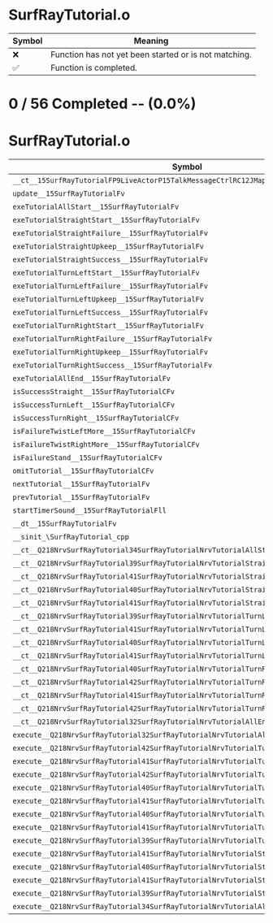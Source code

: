 # SurfRayTutorial.o
| Symbol | Meaning 
| ------------- | ------------- 
| :x: | Function has not yet been started or is not matching. 
| :white_check_mark: | Function is completed. 


# 0 / 56 Completed -- (0.0%)
# SurfRayTutorial.o
| Symbol | Decompiled? |
| ------------- | ------------- |
| `__ct__15SurfRayTutorialFP9LiveActorP15TalkMessageCtrlRC12JMapInfoIter` | :x: |
| `update__15SurfRayTutorialFv` | :x: |
| `exeTutorialAllStart__15SurfRayTutorialFv` | :x: |
| `exeTutorialStraightStart__15SurfRayTutorialFv` | :x: |
| `exeTutorialStraightFailure__15SurfRayTutorialFv` | :x: |
| `exeTutorialStraightUpkeep__15SurfRayTutorialFv` | :x: |
| `exeTutorialStraightSuccess__15SurfRayTutorialFv` | :x: |
| `exeTutorialTurnLeftStart__15SurfRayTutorialFv` | :x: |
| `exeTutorialTurnLeftFailure__15SurfRayTutorialFv` | :x: |
| `exeTutorialTurnLeftUpkeep__15SurfRayTutorialFv` | :x: |
| `exeTutorialTurnLeftSuccess__15SurfRayTutorialFv` | :x: |
| `exeTutorialTurnRightStart__15SurfRayTutorialFv` | :x: |
| `exeTutorialTurnRightFailure__15SurfRayTutorialFv` | :x: |
| `exeTutorialTurnRightUpkeep__15SurfRayTutorialFv` | :x: |
| `exeTutorialTurnRightSuccess__15SurfRayTutorialFv` | :x: |
| `exeTutorialAllEnd__15SurfRayTutorialFv` | :x: |
| `isSuccessStraight__15SurfRayTutorialCFv` | :x: |
| `isSuccessTurnLeft__15SurfRayTutorialCFv` | :x: |
| `isSuccessTurnRight__15SurfRayTutorialCFv` | :x: |
| `isFailureTwistLeftMore__15SurfRayTutorialCFv` | :x: |
| `isFailureTwistRightMore__15SurfRayTutorialCFv` | :x: |
| `isFailureStand__15SurfRayTutorialCFv` | :x: |
| `omitTutorial__15SurfRayTutorialCFv` | :x: |
| `nextTutorial__15SurfRayTutorialFv` | :x: |
| `prevTutorial__15SurfRayTutorialFv` | :x: |
| `startTimerSound__15SurfRayTutorialFll` | :x: |
| `__dt__15SurfRayTutorialFv` | :x: |
| `__sinit_\SurfRayTutorial_cpp` | :x: |
| `__ct__Q218NrvSurfRayTutorial34SurfRayTutorialNrvTutorialAllStartFv` | :x: |
| `__ct__Q218NrvSurfRayTutorial39SurfRayTutorialNrvTutorialStraightStartFv` | :x: |
| `__ct__Q218NrvSurfRayTutorial41SurfRayTutorialNrvTutorialStraightFailureFv` | :x: |
| `__ct__Q218NrvSurfRayTutorial40SurfRayTutorialNrvTutorialStraightUpkeepFv` | :x: |
| `__ct__Q218NrvSurfRayTutorial41SurfRayTutorialNrvTutorialStraightSuccessFv` | :x: |
| `__ct__Q218NrvSurfRayTutorial39SurfRayTutorialNrvTutorialTurnLeftStartFv` | :x: |
| `__ct__Q218NrvSurfRayTutorial41SurfRayTutorialNrvTutorialTurnLeftFailureFv` | :x: |
| `__ct__Q218NrvSurfRayTutorial40SurfRayTutorialNrvTutorialTurnLeftUpkeepFv` | :x: |
| `__ct__Q218NrvSurfRayTutorial41SurfRayTutorialNrvTutorialTurnLeftSuccessFv` | :x: |
| `__ct__Q218NrvSurfRayTutorial40SurfRayTutorialNrvTutorialTurnRightStartFv` | :x: |
| `__ct__Q218NrvSurfRayTutorial42SurfRayTutorialNrvTutorialTurnRightFailureFv` | :x: |
| `__ct__Q218NrvSurfRayTutorial41SurfRayTutorialNrvTutorialTurnRightUpkeepFv` | :x: |
| `__ct__Q218NrvSurfRayTutorial42SurfRayTutorialNrvTutorialTurnRightSuccessFv` | :x: |
| `__ct__Q218NrvSurfRayTutorial32SurfRayTutorialNrvTutorialAllEndFv` | :x: |
| `execute__Q218NrvSurfRayTutorial32SurfRayTutorialNrvTutorialAllEndCFP5Spine` | :x: |
| `execute__Q218NrvSurfRayTutorial42SurfRayTutorialNrvTutorialTurnRightSuccessCFP5Spine` | :x: |
| `execute__Q218NrvSurfRayTutorial41SurfRayTutorialNrvTutorialTurnRightUpkeepCFP5Spine` | :x: |
| `execute__Q218NrvSurfRayTutorial42SurfRayTutorialNrvTutorialTurnRightFailureCFP5Spine` | :x: |
| `execute__Q218NrvSurfRayTutorial40SurfRayTutorialNrvTutorialTurnRightStartCFP5Spine` | :x: |
| `execute__Q218NrvSurfRayTutorial41SurfRayTutorialNrvTutorialTurnLeftSuccessCFP5Spine` | :x: |
| `execute__Q218NrvSurfRayTutorial40SurfRayTutorialNrvTutorialTurnLeftUpkeepCFP5Spine` | :x: |
| `execute__Q218NrvSurfRayTutorial41SurfRayTutorialNrvTutorialTurnLeftFailureCFP5Spine` | :x: |
| `execute__Q218NrvSurfRayTutorial39SurfRayTutorialNrvTutorialTurnLeftStartCFP5Spine` | :x: |
| `execute__Q218NrvSurfRayTutorial41SurfRayTutorialNrvTutorialStraightSuccessCFP5Spine` | :x: |
| `execute__Q218NrvSurfRayTutorial40SurfRayTutorialNrvTutorialStraightUpkeepCFP5Spine` | :x: |
| `execute__Q218NrvSurfRayTutorial41SurfRayTutorialNrvTutorialStraightFailureCFP5Spine` | :x: |
| `execute__Q218NrvSurfRayTutorial39SurfRayTutorialNrvTutorialStraightStartCFP5Spine` | :x: |
| `execute__Q218NrvSurfRayTutorial34SurfRayTutorialNrvTutorialAllStartCFP5Spine` | :x: |

